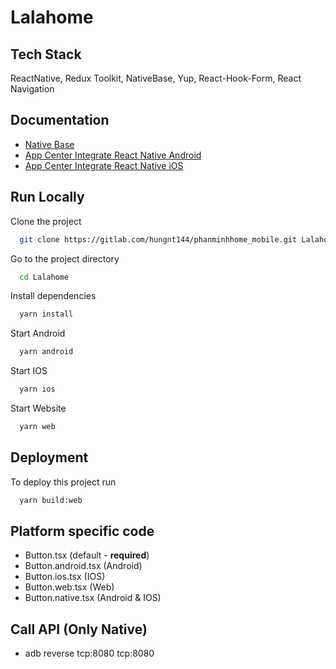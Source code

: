 # Lalahome

## Tech Stack

ReactNative, Redux Toolkit, NativeBase, Yup, React-Hook-Form, React Navigation

## Documentation

- [Native Base](https://docs.nativebase.io/?utm_source=HomePage&utm_medium=header&utm_campaign=NativeBase_3)
- [App Center Integrate React Native Android](https://learn.microsoft.com/en-us/appcenter/sdk/getting-started/react-native#312-integrate-react-native-android)
- [App Center Integrate React Native iOS](https://learn.microsoft.com/en-us/appcenter/sdk/getting-started/react-native#311-integrate-react-native-ios)

## Run Locally

Clone the project

```bash
  git clone https://gitlab.com/hungnt144/phanminhhome_mobile.git Lalahome
```

Go to the project directory

```bash
  cd Lalahome
```

Install dependencies

```bash
  yarn install
```

Start Android

```bash
  yarn android
```

Start IOS

```bash
  yarn ios
```

Start Website

```bash
  yarn web
```

## Deployment

To deploy this project run

```bash
  yarn build:web
```

## Platform specific code

- Button.tsx (default - **required**)
- Button.android.tsx (Android)
- Button.ios.tsx (IOS)
- Button.web.tsx (Web)
- Button.native.tsx (Android & IOS)

## Call API (Only Native)

- adb reverse tcp:8080 tcp:8080
